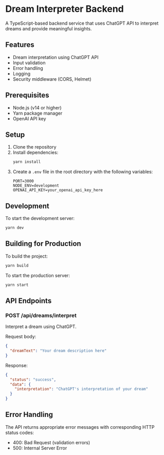 # Dream Interpreter Backend

A TypeScript-based backend service that uses ChatGPT API to interpret dreams and provide meaningful insights.

## Features

- Dream interpretation using ChatGPT API
- Input validation
- Error handling
- Logging
- Security middleware (CORS, Helmet)

## Prerequisites

- Node.js (v14 or higher)
- Yarn package manager
- OpenAI API key

## Setup

1. Clone the repository
2. Install dependencies:
   ```bash
   yarn install
   ```
3. Create a `.env` file in the root directory with the following variables:
   ```
   PORT=3000
   NODE_ENV=development
   OPENAI_API_KEY=your_openai_api_key_here
   ```

## Development

To start the development server:
```bash
yarn dev
```

## Building for Production

To build the project:
```bash
yarn build
```

To start the production server:
```bash
yarn start
```

## API Endpoints

### POST /api/dreams/interpret

Interpret a dream using ChatGPT.

Request body:
```json
{
  "dreamText": "Your dream description here"
}
```

Response:
```json
{
  "status": "success",
  "data": {
    "interpretation": "ChatGPT's interpretation of your dream"
  }
}
```

## Error Handling

The API returns appropriate error messages with corresponding HTTP status codes:

- 400: Bad Request (validation errors)
- 500: Internal Server Error